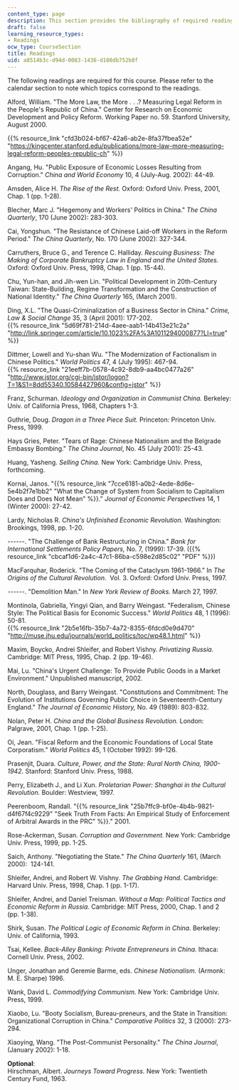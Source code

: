 ```yaml
---
content_type: page
description: This section provides the bibliography of required readings for the course.
draft: false
learning_resource_types:
- Readings
ocw_type: CourseSection
title: Readings
uid: a8514b3c-d94d-0083-1436-d108db752b8f
---
```

The following readings are required for this course. Please refer to the calendar section to note which topics correspond to the readings.

Alford, William. "The More Law, the More . . .? Measuring Legal Reform in the People's Republic of China." Center for Research on Economic Development and Policy Reform. Working Paper no. 59. Stanford University, August 2000.

{{% resource_link "cfd3b024-bf67-42a6-ab2e-8fa37fbea52e" "https://kingcenter.stanford.edu/publications/more-law-more-measuring-legal-reform-peoples-republic-ch" %}}

Angang, Hu. "Public Exposure of Economic Losses Resulting from Corruption." *China and World Economy* 10, 4 (July-Aug. 2002): 44-49.

Amsden, Alice H. *The Rise of the Rest.* Oxford: Oxford Univ. Press, 2001, Chap. 1 (pp. 1-28).

Blecher, Marc J. "Hegemony and Workers' Politics in China." *The China Quarterly*, 170 (June 2002): 283-303.

Cai, Yongshun. "The Resistance of Chinese Laid-off Workers in the Reform Period." *The China Quarterly*, No. 170 (June 2002): 327-344.

Carruthers, Bruce G., and Terence C. Halliday. *Rescuing Business: The Making of Corporate Bankruptcy Law in England and the United States.* Oxford: Oxford Univ. Press, 1998, Chap. 1 (pp. 15-44).

Chu, Yun-han, and Jih-wen Lin. "Political Development in 20th-Century Taiwan: State-Building, Regime Transformation and the Construction of National Identity." *The China Quarterly* 165, (March 2001).

Ding, X.L. "The Quasi-Criminalization of a Business Sector in China." *Crime, Law & Social Change* 35, 3 (April 2001): 177-202.   
{{% resource_link "5d69f781-214d-4aee-aab1-14b413e21c2a" "http://link.springer.com/article/10.1023%2FA%3A1011294000877?LI=true" %}}

Dittmer, Lowell and Yu-shan Wu. "The Modernization of Factionalism in Chinese Politics." *World Politics* 47, 4 (July 1995): 467-94.   
{{% resource_link "21eeff7b-0578-4c92-8db9-aa4bc0477a26" "http://www.jstor.org/cgi-bin/jstor/logon?T=1&S1=8dd55340.10584427960&config=jstor" %}}

Franz, Schurman. *Ideology and Organization in Communist China.* Berkeley: Univ. of California Press, 1968, Chapters 1-3.

Guthrie, Doug. *Dragon in a Three Piece Suit.* Princeton: Princeton Univ. Press, 1999.

Hays Gries, Peter. "Tears of Rage: Chinese Nationalism and the Belgrade Embassy Bombing." *The China Journal*, No. 45 (July 2001): 25-43.

Huang, Yasheng. *Selling China.* New York: Cambridge Univ. Press, forthcoming.

Kornai, Janos. "{{% resource_link "7cce6181-a0b2-4ede-8d6e-5e4b2f7e1bb2" "What the Change of System from Socialism to Capitalism Does and Does Not Mean" %}}." *Journal of Economic Perspectives* 14, 1 (Winter 2000): 27-42.

Lardy, Nicholas R. *China's Unfinished Economic Revolution.* Washington: Brookings, 1998, pp. 1-20.

\------. "The Challenge of Bank Restructuring in China." *Bank for International Settlements Policy Papers,* No. 7, (1999): 17-39. ({{% resource_link "cbcaf1d6-2a4c-47c1-86ba-c598e2d85c02" "PDF" %}})

MacFarquhar, Roderick. "The Coming of the Cataclysm 1961-1966." In *The Origins of the Cultural Revolution*.  Vol. 3. Oxford: Oxford Univ. Press, 1997.

\------. "Demolition Man." In *New York Review of Books.* March 27, 1997. 

Montinola, Gabriella, Yingyi Qian, and Barry Weingast. "Federalism, Chinese Style: The Political Basis for Economic Success." *World Politics* 48, 1 (1996): 50-81.   
{{% resource_link "2b5e16fb-35b7-4a72-8355-6fdcd0e9d470" "http://muse.jhu.edu/journals/world_politics/toc/wp48.1.html" %}}

Maxim, Boycko, Andrei Shleifer, and Robert Vishny. *Privatizing Russia.* Cambridge: MIT Press, 1995, Chap. 2 (pp. 19-46).

Mai, Lu. "China's Urgent Challenge: To Provide Public Goods in a Market Environment." Unpublished manuscript, 2002. 

North, Douglass, and Barry Weingast. "Constitutions and Commitment: The Evolution of Institutions Governing Public Choice in Seventeenth-Century England." *The Journal of Economic History,* No. 49 (1989): 803-832.

Nolan, Peter H. *China and the Global Business Revolution.* London: Palgrave, 2001, Chap. 1 (pp. 1-25).

Oi, Jean. "Fiscal Reform and the Economic Foundations of Local State Corporatism." *World Politics* 45, 1 (October 1992): 99-126.

Prasenjit, Duara. *Culture, Power, and the State: Rural North China,* *1900-1942*. Stanford: Stanford Univ. Press, 1988.

Perry, Elizabeth J., and Li Xun. *Proletarian Power: Shanghai in the Cultural Revolution.* Boulder: Westview, 1997.

Peerenboom, Randall. "{{% resource_link "25b7ffc9-bf0e-4b4b-9821-d4f67f4c9229" "Seek Truth From Facts: An Empirical Study of Enforcement of Arbitral Awards in the PRC" %}}." 2001.

Rose-Ackerman, Susan. *Corruption and Government.* New York: Cambridge Univ. Press, 1999, pp. 1-25. 

Saich, Anthony. "Negotiating the State." *The China Quarterly* 161, (March 2000):  124-141.

Shleifer, Andrei, and Robert W. Vishny. *The Grabbing Hand.* Cambridge: Harvard Univ. Press, 1998, Chap. 1 (pp. 1-17).

Shleifer, Andrei, and Daniel Treisman. *Without a Map: Political Tactics and Economic Reform in Russia.* Cambridge: MIT Press, 2000, Chap. 1 and 2 (pp. 1-38).

Shirk, Susan. *The Political Logic of Economic Reform in China.* Berkeley: Univ. of California, 1993.

Tsai, Kellee. *Back-Alley Banking: Private Entrepreneurs in China.* Ithaca: Cornell Univ. Press, 2002. 

Unger, Jonathan and Geremie Barme, eds. *Chinese Nationalism.* (Armonk: M. E. Sharpe) 1996.

Wank, David L. *Commodifying Communism.* New York: Cambridge Univ. Press, 1999.

Xiaobo, Lu. "Booty Socialism, Bureau-preneurs, and the State in Transition: Organizational Corruption in China." *Comparative Politics* 32, 3 (2000): 273-294.

Xiaoying, Wang. "The Post-Communist Personality." *The China Journal*, (January 2002): 1-18.

**Optional**:   
Hirschman, Albert. *Journeys Toward Progress.* New York: Twentieth Century Fund, 1963.